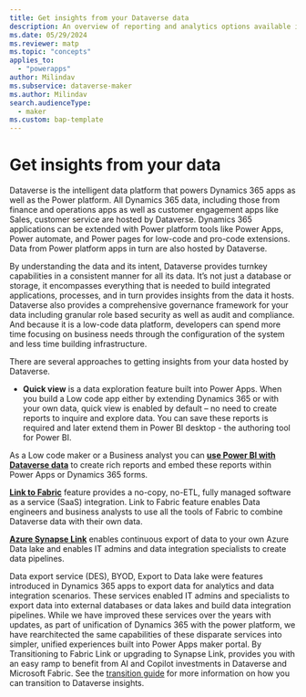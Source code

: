 ```yaml
---
title: Get insights from your Dataverse data
description: An overview of reporting and analytics options available in Dataverse and Dynamics 365 apps
ms.date: 05/29/2024
ms.reviewer: matp 
ms.topic: "concepts"
applies_to: 
  - "powerapps"
author: Milindav
ms.subservice: dataverse-maker
ms.author: Milindav
search.audienceType: 
  - maker
ms.custom: bap-template
---
```

# Get insights from your data
Dataverse is the intelligent data platform that powers Dynamics 365 apps as well as the Power platform. All Dynamics 365 data, including those from finance and operations apps as well as customer engagement apps like Sales, customer service are hosted by Dataverse. Dynamics 365 applications can be extended with Power platform tools like Power Apps, Power automate, and Power pages for low-code and pro-code extensions. Data from Power platform apps in turn are also hosted by Dataverse.

By understanding the data and its intent, Dataverse provides turnkey capabilities in a consistent manner for all its data. It’s not just a database or storage, it encompasses everything that is needed to build integrated applications, processes, and in turn provides insights from the data it hosts. Dataverse also provides a comprehensive governance framework for your data including granular role based security as well as audit and compliance. And because it is a low-code data platform, developers can spend more time focusing on business needs through the configuration of the system and less time building infrastructure.

There are several approaches to getting insights from your data hosted by Dataverse. 

- **Quick view** is a data exploration feature built into Power Apps. When you build a Low code app either by extending Dynamics 365 or with your own data, quick view is enabled by default – no need to create reports to inquire and explore data. You can save these reports is required and later extend them in Power BI desktop - the authoring tool for Power BI. 

As a Low code maker or a Business analyst you can [**use Power BI with Dataverse data**](https://learn.microsoft.com/power-apps/maker/data-platform/use-powerbi-dataverse) to create rich reports and embed these reports within Power Apps or Dynamics 365 forms. 

[**Link to Fabric**](https://learn.microsoft.com/power-apps/maker/data-platform/azure-synapse-link-view-in-fabric) feature provides a no-copy, no-ETL, fully managed software as a service (SaaS) integration. Link to Fabric feature enables Data engineers and business analysts to use all the tools of Fabric to combine Dataverse data with their own data.

[**Azure Synapse Link**](https://learn.microsoft.com/power-apps/maker/data-platform/export-to-data-lake) enables continuous export of data to your own Azure Data lake and enables IT admins and data integration specialists to create data pipelines. 

Data export service (DES), BYOD, Export to Data lake were features introduced in Dynamics 365 apps to export data for analytics and data integration scenarios. These services enabled IT admins and specialists to export data into external databases or data lakes and build data integration pipelines. While we have improved these services over the years with updates, as part of unification of Dynamics 365 with the power platform, we have rearchitected the same capabilities of these disparate services into simpler, unified experiences built into Power Apps maker portal. By Transitioning to Fabric Link or upgrading to Synapse Link, provides you with an easy ramp to benefit from AI and Copilot investments in Dataverse and Microsoft Fabric. See the [transition guide](https://learn.microsoft.com/power-apps/maker/data-platform/azure-synapse-link-transition-from-fno) for more information on how you can transition to Dataverse insights.
